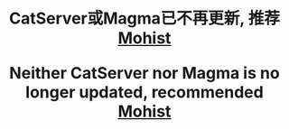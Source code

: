 <div align="center">
<h1>
  
  CatServer或Magma已不再更新, 推荐 [Mohist](https://github.com/MohistMC/Mohist)
  
  Neither CatServer nor Magma is no longer updated, recommended [Mohist](https://github.com/MohistMC/Mohist)
  
</h1>
</div>
